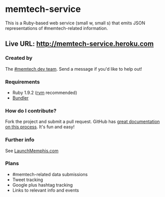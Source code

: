 # memtech-service
This is a Ruby-based web service (small w, small s) that emits JSON representations of #memtech-related information.

## Live URL: http://memtech-service.heroku.com

### Created by
The [#memtech dev team](https://github.com/memtech-dev).  Send a message if you'd like to help out!

### Requirements
* Ruby 1.9.2 ([rvm](http://beginrescueend.com/rvm/install/) recommended)
* [Bundler](http://gembundler.com/)

### How do I contribute?
Fork the project and submit a pull request.  GitHub has [great documentation on this process](http://help.github.com/send-pull-requests/).  It's fun and easy!

### Further info
See [LaunchMemphis.com](http://www.launchmemphis.com/memtech/)

### Plans
* #memtech-related data submissions
* Tweet tracking
* Google plus hashtag tracking
* Links to relevant info and events
